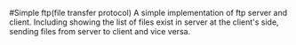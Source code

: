 #Simple ftp(file transfer protocol)
A simple implementation of ftp server and client. Including showing the list of files exist in server at the client's side, sending files from server to client and vice versa.
